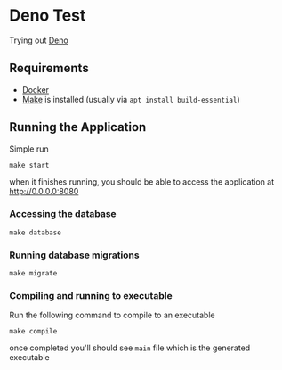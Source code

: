 # Deno Test
Trying out [Deno](https://deno.land/)

## Requirements

- [Docker](https://docs.docker.com/engine/install/)
- [Make](https://www.tutorialspoint.com/unix_commands/make.htm) is installed (usually via `apt install build-essential`)

## Running the Application

Simple run

```
make start
```

when it finishes running, you should be able to access the application at http://0.0.0.0:8080

### Accessing the database

```
make database
```

### Running database migrations

```
make migrate
```

### Compiling and running to executable

Run the following command to compile to an executable

```
make compile
```

once completed you'll should see `main` file which is the generated executable
